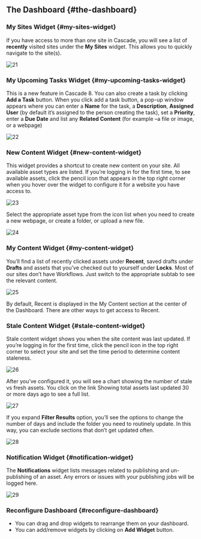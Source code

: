## The Dashboard {#the-dashboard}

### My Sites Widget {#my-sites-widget}

If you have access to more than one site in Cascade, you will see a list of **recently** visited sites under the **My Sites** widget. This allows you to quickly navigate to the site(s).

![21](../assets/21.png)

### My Upcoming Tasks Widget {#my-upcoming-tasks-widget}

This is a new feature in Cascade 8\. You can also create a task by clicking **Add a Task** button. When you click add a task button, a pop-up window appears where you can enter a **Name** for the task, a **Description**, **Assigned User** (by default it’s assigned to the person creating the task), set a **Priority**, enter a **Due Date** and list any **Related Content** (for example –a file or image, or a webpage)

![22](../assets/22.png)

### New Content Widget {#new-content-widget}

This widget provides a shortcut to create new content on your site. All available asset types are listed. If you’re logging in for the first time, to see available assets, click the pencil icon that appears in the top right corner when you hover over the widget to configure it for a website you have access to.

![23](../assets/23.png)

Select the appropriate asset type from the icon list when you need to create a new webpage, or create a folder, or upload a new file.

![24](../assets/24.png)

### My Content Widget {#my-content-widget}

You’ll find a list of recently clicked assets under **Recent**, saved drafts under **Drafts** and assets that you’ve checked out to yourself under **Locks**. Most of our sites don’t have Workflows. Just switch to the appropriate subtab to see the relevant content.

![25](../assets/25.png)

By default, Recent is displayed in the My Content section at the center of the Dashboard. There are other ways to get access to Recent.

### Stale Content Widget {#stale-content-widget}

Stale content widget shows you when the site content was last updated. If you’re logging in for the first time, click the pencil icon in the top right corner to select your site and set the time period to determine content staleness.

![26](../assets/26.png)

After you’ve configured it, you will see a chart showing the number of stale vs fresh assets. You click on the link Showing total assets last updated 30 or more days ago to see a full list.

![27](../assets/27.png)

If you expand **Filter Results** option, you’ll see the options to change the number of days and include the folder you need to routinely update. In this way, you can exclude sections that don’t get updated often.

![28](../assets/28.png)

### Notification Widget {#notification-widget}

The **Notifications** widget lists messages related to publishing and un-publishing of an asset. Any errors or issues with your publishing jobs will be logged here.

![29](../assets/29.png)

### Reconfigure Dashboard {#reconfigure-dashboard}

*   You can drag and drop widgets to rearrange them on your dashboard.
*   You can add/remove widgets by clicking on **Add Widget** button.